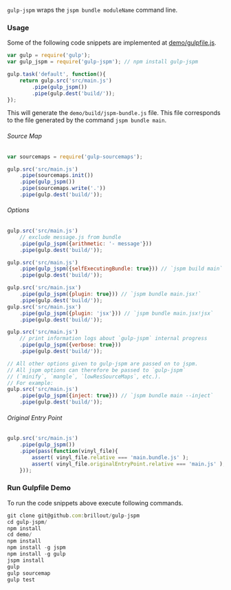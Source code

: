 `gulp-jspm` wraps the `jspm bundle moduleName` command line.

### Usage

Some of the following code snippets are implemented at [demo/gulpfile.js](demo/gulpfile.js).

```js
var gulp = require('gulp');
var gulp_jspm = require('gulp-jspm'); // npm install gulp-jspm

gulp.task('default', function(){
    return gulp.src('src/main.js')
        .pipe(gulp_jspm())
        .pipe(gulp.dest('build/'));
});
```

This will generate the `demo/build/jspm-bundle.js` file.
This file corresponds to the file generated by the command `jspm bundle main`.


###### Source Map

```js
var sourcemaps = require('gulp-sourcemaps');

gulp.src('src/main.js')
    .pipe(sourcemaps.init())
    .pipe(gulp_jspm())
    .pipe(sourcemaps.write('.'))
    .pipe(gulp.dest('build/'));
```

###### Options

```js
gulp.src('src/main.js')
    // exclude message.js from bundle
    .pipe(gulp_jspm({arithmetic: '- message'}))
    .pipe(gulp.dest('build/'));

gulp.src('src/main.js')
    .pipe(gulp_jspm({selfExecutingBundle: true})) // `jspm build main`
    .pipe(gulp.dest('build/'));

gulp.src('src/main.jsx')
    .pipe(gulp_jspm({plugin: true})) // `jspm bundle main.jsx!`
    .pipe(gulp.dest('build/'));
gulp.src('src/main.jsx')
    .pipe(gulp_jspm({plugin: 'jsx'})) // `jspm bundle main.jsx!jsx`
    .pipe(gulp.dest('build/'));

gulp.src('src/main.js')
    // print information logs about `gulp-jspm` internal progress
    .pipe(gulp_jspm({verbose: true}))
    .pipe(gulp.dest('build/'));

// All other options given to gulp-jspm are passed on to jspm.
// All jspm options can therefore be passed to `gulp-jspm`
// (`minify`, `mangle`, `lowResSourceMaps`, etc.).
// For example:
gulp.src('src/main.js')
    .pipe(gulp_jspm({inject: true})) // `jspm bundle main --inject`
    .pipe(gulp.dest('build/'));
```

###### Original Entry Point

```js
gulp.src('src/main.js')
    .pipe(gulp_jspm())
    .pipe(pass(function(vinyl_file){
        assert( vinyl_file.relative === 'main.bundle.js' );
        assert( vinyl_file.originalEntryPoint.relative === 'main.js' );
    }));
```

### Run Gulpfile Demo

To run the code snippets above execute following commands.

```js
git clone git@github.com:brillout/gulp-jspm
cd gulp-jspm/
npm install
cd demo/
npm install
npm install -g jspm
npm install -g gulp
jspm install
gulp
gulp sourcemap
gulp test
```

